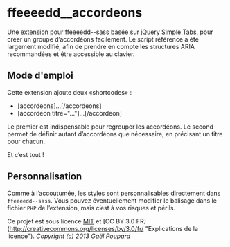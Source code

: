 ffeeeedd__accordeons
====================

Une extension pour ffeeeedd--sass basée sur [jQuery Simple Tabs](https://github.com/bluety/simpleTabs), pour créer un groupe d’accordéons facilement. Le script référence a été largement modifié, afin de prendre en compte les structures ARIA recommandées et être accessible au clavier.

Mode d'emploi
-------------

Cette extension ajoute deux «shortcodes» :
* [accordeons]…[/accordeons]
* [accordeon titre="…"]…[/accordeon]

Le premier est indispensable pour regrouper les accordéons. Le second permet de définir autant d’accordéons que nécessaire, en précisant un titre pour chacun.

Et c’est tout !

Personnalisation
----------------

Comme à l’accoutumée, les styles sont personnalisables directement dans `ffeeeedd--sass`. Vous pouvez éventuellement modifier le balisage dans le fichier `PHP` de l’extension, mais c’est à vos risques et périls.


Ce projet est sous licence [MIT](http://opensource.org/licenses/MIT "The MIT licence") et [CC BY 3.0 FR] (http://creativecommons.org/licenses/by/3.0/fr/ "Explications de la licence").
*Copyright (c) 2013 Gaël Poupard*
